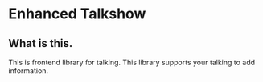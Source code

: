 # Enhanced Talkshow
## What is this.
This is frontend library for talking. This library supports your talking to add information.
